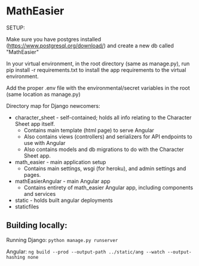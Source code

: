# MathEasier

SETUP:

Make sure you have postgres installed (https://www.postgresql.org/download/) and create a new db called "MathEasier"

In your virtual environment, in the root directory (same as manage.py), run pip install -r requirements.txt to install the app requirements to the virtual environment.

Add the proper .env file with the environmental/secret variables in the root (same location as manage.py)

Directory map for Django newcomers:

* character_sheet - self-contained; holds all info relating to the Character Sheet app itself.
    * Contains main template (html page) to serve Angular
    * Also contains views (controllers) and serializers for API endpoints to use with Angular
    * Also contains models and db migrations to do with the Character Sheet app.
* math_easier - main application setup
    * Contains main settings, wsgi (for heroku), and admin settings and pages.
* mathEasierAngular - main Angular app
    * Contains entirety of math_easier Angular app, including components and services
* static - holds built angular deployments
* staticfiles

## Building locally:

Running Django: 
`python manage.py runserver`

Angular: 
`ng build --prod --output-path ../static/ang --watch --output-hashing none`

